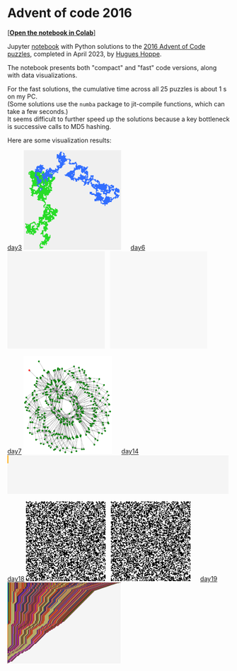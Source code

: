 # Advent of code 2016

[[**Open the notebook in Colab**]](https://colab.research.google.com/github/hhoppe/advent_of_code/blob/main/2016/advent_of_code_2016.ipynb)

Jupyter [notebook](https://github.com/hhoppe/advent_of_code/blob/main/2016/advent_of_code_2016.ipynb)
with Python solutions to the
[2016 Advent of Code puzzles](https://adventofcode.com/2016),
completed in April 2023,
by [Hugues Hoppe](http://hhoppe.com/).

The notebook presents both "compact" and "fast" code versions, along with data visualizations.

For the fast solutions, the cumulative time across all 25 puzzles is about 1 s on my PC.<br/>
(Some solutions use the `numba` package to jit-compile functions, which can take a few seconds.)<br/>
It seems difficult to further speed up the solutions because a key bottleneck is successive calls to MD5 hashing.

Here are some visualization results:

<p>
<a href="#day3">day3</a> <img src="results/day3.png" width="220"> &emsp;
<a href="#day6">day6</a> <img src="results/day6a.gif" width="220"> &nbsp;
  <img src="results/day6b.gif" width="220">
</p>

<p>
<a href="#day7">day7</a> <img src="results/day7.png" width="200"> &emsp;
<a href="#day14">day14</a> <img src="results/day14.gif" width="500">
</p>

<p>
<a href="#day18">day18</a> <img src="results/day18a.gif" width="180"> &nbsp;
  <img src="results/day18b.gif" width="180"> &emsp;
<a href="#day19">day19</a> <img src="results/day19.png" width="256">
</p>
